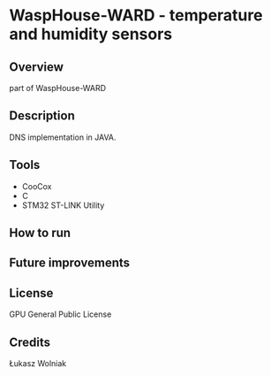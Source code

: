# WaspHouse-WARD - temperature and humidity sensors

## Overview 
part of WaspHouse-WARD

## Description
DNS implementation in JAVA.

## Tools 
- CooCox
- C
- STM32 ST-LINK Utility

## How to run

## Future improvements


## License 
GPU General Public License

## Credits
Łukasz Wolniak
